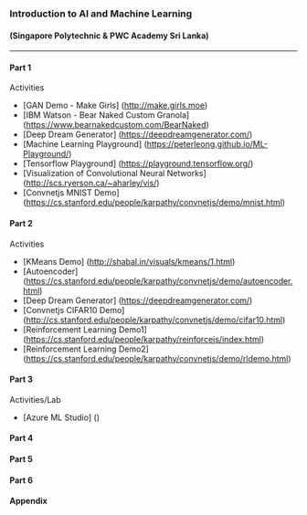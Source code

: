 ### Introduction to AI and Machine Learning 
#### (Singapore Polytechnic & PWC Academy Sri Lanka)
---

#### Part 1
Activities
* [GAN Demo - Make Girls] (http://make.girls.moe)
* [IBM Watson - Bear Naked Custom Granola] (https://www.bearnakedcustom.com/BearNaked)
* [Deep Dream Generator] (https://deepdreamgenerator.com/)
* [Machine Learning Playground] (https://peterleong.github.io/ML-Playground/)
* [Tensorflow Playground] (https://playground.tensorflow.org/)
* [Visualization of Convolutional Neural Networks] (http://scs.ryerson.ca/~aharley/vis/)
* [Convnetjs MNIST Demo] (https://cs.stanford.edu/people/karpathy/convnetjs/demo/mnist.html)

#### Part 2
Activities
* [KMeans Demo] (http://shabal.in/visuals/kmeans/1.html)
* [Autoencoder] (https://cs.stanford.edu/people/karpathy/convnetjs/demo/autoencoder.html)
* [Deep Dream Generator] (https://deepdreamgenerator.com/)
* [Convnetjs CIFAR10 Demo] (http://cs.stanford.edu/people/karpathy/convnetjs/demo/cifar10.html)
* [Reinforcement Learning Demo1] (https://cs.stanford.edu/people/karpathy/reinforcejs/index.html)
* [Reinforcement Learning Demo2] (https://cs.stanford.edu/people/karpathy/convnetjs/demo/rldemo.html)

#### Part 3
Activities/Lab
* [Azure ML Studio] ()

#### Part 4

#### Part 5

#### Part 6


#### Appendix
